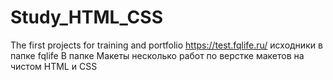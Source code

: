 # Study_HTML_CSS
The first projects for training and portfolio
https://test.fqlife.ru/
исходники в папке fqlife
В папке Макеты несколько работ по верстке макетов на чистом HTML и CSS